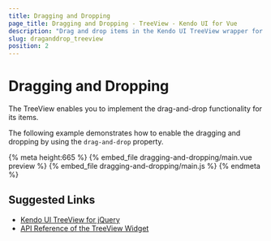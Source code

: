 ```yaml
---
title: Dragging and Dropping
page_title: Dragging and Dropping - TreeView - Kendo UI for Vue
description: "Drag and drop items in the Kendo UI TreeView wrapper for Vue."
slug: draganddrop_treeview
position: 2
---
```


# Dragging and Dropping

The TreeView enables you to implement the drag-and-drop functionality for its items.

The following example demonstrates how to enable the dragging and dropping by using the `drag-and-drop` property.

{% meta height:665 %}
{% embed_file dragging-and-dropping/main.vue preview %}
{% embed_file dragging-and-dropping/main.js %}
{% endmeta %}

## Suggested Links

* [Kendo UI TreeView for jQuery](https://docs.telerik.com/kendo-ui/controls/navigation/treeview/overview)
* [API Reference of the TreeView Widget](https://docs.telerik.com/kendo-ui/api/javascript/ui/treeview)
